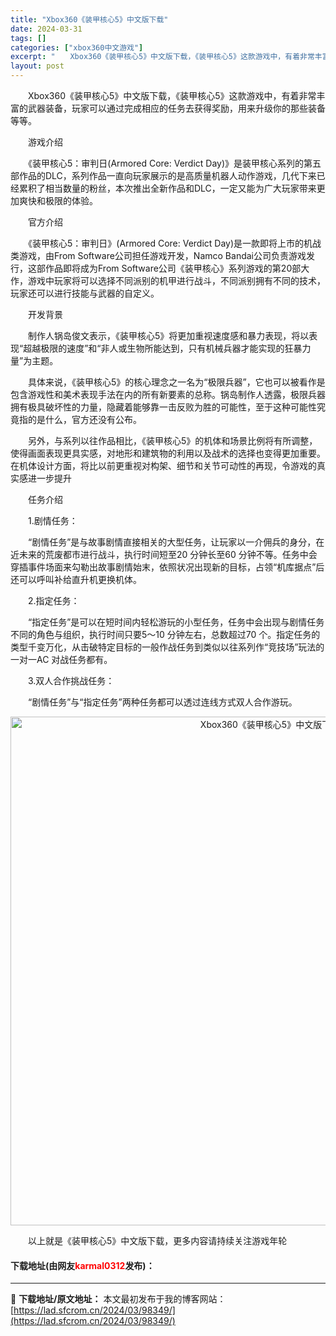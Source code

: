 ```yaml
---
title: "Xbox360《装甲核心5》中文版下载"
date: 2024-03-31
tags: []
categories: ["xbox360中文游戏"]
excerpt: "　　Xbox360《装甲核心5》中文版下载，《装甲核心5》这款游戏中，有着非常丰富的武器装备，玩家可以通过完成相应的任务去获得奖励，用来升级你的那些装备等等。 　　游戏介绍 　　《装甲核心5：审判日(Armored Core: Verdict Day)》是装甲核心系列的第五部作品的DLC，系列作品一&hellip;"
layout: post
---
```


 <p>　　Xbox360《装甲核心5》中文版下载，《装甲核心5》这款游戏中，有着非常丰富的武器装备，玩家可以通过完成相应的任务去获得奖励，用来升级你的那些装备等等。</p> <p>　　游戏介绍</p> <p>　　《装甲核心5：审判日(Armored Core: Verdict Day)》是装甲核心系列的第五部作品的DLC，系列作品一直向玩家展示的是高质量机器人动作游戏，几代下来已经累积了相当数量的粉丝，本次推出全新作品和DLC，一定又能为广大玩家带来更加爽快和极限的体验。</p> <p>　　官方介绍</p> <p>　　《装甲核心5：审判日》(Armored Core: Verdict Day)是一款即将上市的机战类游戏，由From Software公司担任游戏开发，Namco Bandai公司负责游戏发行，这部作品即将成为From Software公司《装甲核心》系列游戏的第20部大作，游戏中玩家将可以选择不同派别的机甲进行战斗，不同派别拥有不同的技术，玩家还可以进行技能与武器的自定义。</p> <p>　　开发背景</p> <p>　　制作人锅岛俊文表示，《装甲核心5》将更加重视速度感和暴力表现，将以表现&ldquo;超越极限的速度&rdquo;和&ldquo;非人或生物所能达到，只有机械兵器才能实现的狂暴力量&rdquo;为主题。</p> <p>　　具体来说，《装甲核心5》的核心理念之一名为&ldquo;极限兵器&rdquo;，它也可以被看作是包含游戏性和美术表现手法在内的所有新要素的总称。锅岛制作人透露，极限兵器拥有极具破坏性的力量，隐藏着能够靠一击反败为胜的可能性，至于这种可能性究竟指的是什么，官方还没有公布。</p> <p>　　另外，与系列以往作品相比，《装甲核心5》的机体和场景比例将有所调整，使得画面表现更具实感，对地形和建筑物的利用以及战术的选择也变得更加重要。在机体设计方面，将比以前更重视对构架、细节和关节可动性的再现，令游戏的真实感进一步提升</p> <p>　　任务介绍</p> <p>　　1.剧情任务：</p> <p>　　&ldquo;剧情任务&rdquo;是与故事剧情直接相关的大型任务，让玩家以一介佣兵的身分，在近未来的荒废都市进行战斗，执行时间短至20 分钟长至60 分钟不等。任务中会穿插事件场面来勾勒出故事剧情始末，依照状况出现新的目标，占领&ldquo;机库据点&rdquo;后还可以呼叫补给直升机更换机体。</p> <p>　　2.指定任务：</p> <p>　　&ldquo;指定任务&rdquo;是可以在短时间内轻松游玩的小型任务，任务中会出现与剧情任务不同的角色与组织，执行时间只要5～10 分钟左右，总数超过70 个。指定任务的类型千变万化，从击破特定目标的一般作战任务到类似以往系列作&ldquo;竞技场&rdquo;玩法的一对一AC 对战任务都有。</p> <p>　　3.双人合作挑战任务：</p> <p>　　&ldquo;剧情任务&rdquo;与&ldquo;指定任务&rdquo;两种任务都可以透过连线方式双人合作游玩。</p> <p align="center"><img align="" border="0" src="https://lad.sfcrom.cn/wp-content/uploads/2024/03/20240330_66083e0e679a9.jpg" width="814" alt="Xbox360《装甲核心5》中文版下载" /></p> <p>　　以上就是《装甲核心5》中文版下载，更多内容请持续关注游戏年轮</p> <p><h4>下载地址(由网友<font color="red">karmal0312</font>发布)：</h4></p> 

---
📖 **下载地址/原文地址：** 本文最初发布于我的博客网站：[https://lad.sfcrom.cn/2024/03/98349/](https://lad.sfcrom.cn/2024/03/98349/)
